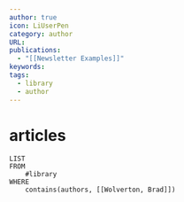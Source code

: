 ```yaml
---
author: true
icon: LiUserPen
category: author
URL: 
publications:
  - "[[Newsletter Examples]]"
keywords: 
tags:
  - library
  - author
---
```


# articles
```dataview
LIST
FROM
    #library 
WHERE
    contains(authors, [[Wolverton, Brad]])
```
